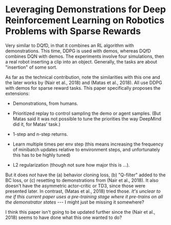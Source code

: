 # Leveraging Demonstrations for Deep Reinforcement Learning on Robotics Problems with Sparse Rewards

Very similar to DQfD, in that it combines an RL algorithm with demonstrations.
This time, DDPG is used with demos, whereas DQfD combines DQN with demos. The
experiments involve four simulations, then a real robot inserting a clip into
an object. Generally, the tasks are about "insertion" of some sort.

As far as the technical contribution, note the similarities with this one and
the later works by (Nair et al., 2018) and (Matas et al., 2018). All use DDPG
with demos for sparse reward tasks. This paper specifically proposes the
extensions:

- Demonstrations, from humans.

- Prioritized replay to control sampling the demo or agent samples. (But Matas
  said it was not possible to tune the priorities the way DeepMind did it, for
  Matas' task.)

- 1-step and n-step returns.

- Learn multiple times per env step (this means increasing the frequency of
  minibatch updates relative to environment steps, and unfortunately this has
  to be highly tuned)

- L2 regularization (though not sure how major this is ...).

But it does *not* have the (a) behavior cloning loss, (b) "Q-filter" added to
the BC loss, or (c) resetting to demonstrations from (Nair et al., 2018). It
also doesn't have the asymmetric actor-critic or TD3, since those were
presented later. In contrast, (Matas et al., 2018) tried those. *It's unclear
to me if this current paper uses a pre-training stage where it pre-trains on
all the demonstrator states* --- I might just be missing it somewhere?

I think this paper isn't going to be updated further since the (Nair et al.,
2018) seems to have done what this one wanted to do?
